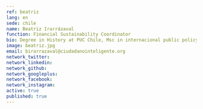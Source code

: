 ```yaml
---
ref: beatriz
lang: en
sede: chile
name: Beatriz Irarrázaval
function: Financial Sustainability Coordinator
bio: Degree in History at PUC Chile, Msc in internacional public policy at University College London, Master in managment of science and innovation, Universidad Politectica de Valencia.
image: beatriz.jpg
email: birarrazaval@ciudadanointeligente.org
network_twitter: 
network_linkedin: 
network_github: 
network_googleplus:
network_facebook:
network_instagram:
active: true
published: true
---
```

